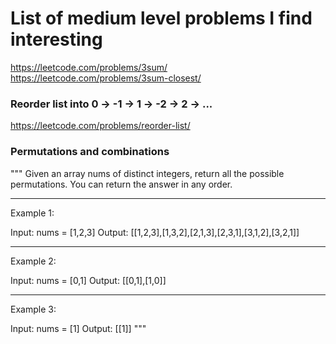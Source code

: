 # List of medium level problems I find interesting

https://leetcode.com/problems/3sum/
https://leetcode.com/problems/3sum-closest/

### Reorder list into 0 -> -1 -> 1 -> -2 -> 2 -> ...

https://leetcode.com/problems/reorder-list/

### Permutations and combinations

"""
Given an array nums of distinct integers, return all the possible permutations. You can return the answer in any order.

---

Example 1:

Input: nums = [1,2,3]
Output: [[1,2,3],[1,3,2],[2,1,3],[2,3,1],[3,1,2],[3,2,1]]

---

Example 2:

Input: nums = [0,1]
Output: [[0,1],[1,0]]

---

Example 3:

Input: nums = [1]
Output: [[1]]
"""
